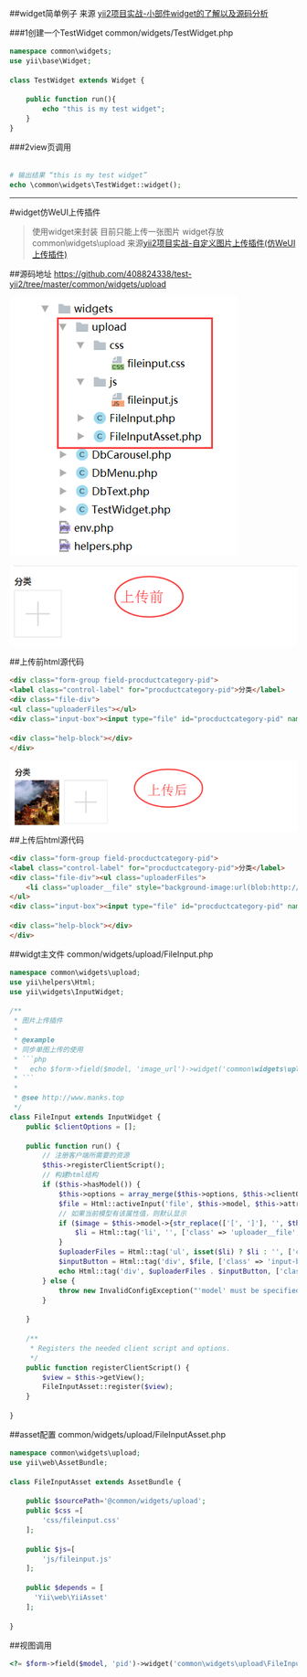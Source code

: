 ##widget简单例子
来源 [yii2项目实战-小部件widget的了解以及源码分析](http://www.manks.top/document/yii2-widget.html)

###1创建一个TestWidget
common/widgets/TestWidget.php
```php
namespace common\widgets;
use yii\base\Widget;

class TestWidget extends Widget {

    public function run(){
        echo "this is my test widget";
    }
}
```
###2view页调用
```php

# 输出结果 “this is my test widget”
echo \common\widgets\TestWidget::widget();
```
---

#widget仿WeUI上传插件
>使用widget来封装
>目前只能上传一张图片
>widget存放common\widgets\upload
>来源[yii2项目实战-自定义图片上传插件(仿WeUI上传插件)](http://www.manks.top/document/yii2-widget-upload.html)

##源码地址
https://github.com/408824338/test-yii2/tree/master/common/widgets/upload

![](widget/widget_WeUI_path.png)

![](widget/widget_WeUI_demo1.png)

##上传前html源代码
```html
<div class="form-group field-procductcategory-pid">
<label class="control-label" for="procductcategory-pid">分类</label>
<div class="file-div">
<ul class="uploaderFiles"></ul>
<div class="input-box"><input type="file" id="procductcategory-pid" name="ProcductCategory[pid]"></div></div>

<div class="help-block"></div>
</div>
```

![](widget/widget_WeUI_demo2.png)
##上传后html源代码
```html
<div class="form-group field-procductcategory-pid">
<label class="control-label" for="procductcategory-pid">分类</label>
<div class="file-div"><ul class="uploaderFiles">
	<li class="uploader__file" style="background-image:url(blob:http://ysk.dev/ee2372a3-8392-4c36-9ae3-4294637d197e)"></li>
</ul>
<div class="input-box"><input type="file" id="procductcategory-pid" name="ProcductCategory[pid]"></div></div>

<div class="help-block"></div>
</div>
```

##widgt主文件
common/widgets/upload/FileInput.php
```php
namespace common\widgets\upload;
use yii\helpers\Html;
use yii\widgets\InputWidget;

/**
 * 图片上传插件
 *
 * @example
 * 同步单图上传的使用
 * ```php
 *   echo $form->field($model, 'image_url')->widget('common\widgets\upload\FileInput');
 * ```
 *
 * @see http://www.manks.top
 */
class FileInput extends InputWidget {
    public $clientOptions = [];

    public function run() {
        // 注册客户端所需要的资源
        $this->registerClientScript();
        // 构建html结构
        if ($this->hasModel()) {
            $this->options = array_merge($this->options, $this->clientOptions);
            $file = Html::activeInput('file', $this->model, $this->attribute, $this->options);
            // 如果当前模型有该属性值，则默认显示
            if ($image = $this->model->{str_replace(['[', ']'], '', $this->attribute)}) {
                $li = Html::tag('li', '', ['class' => 'uploader__file', 'style' => 'background: url(' . Yii::$app->params['imageServer'] . $image . ') no-repeat; background-size: 100%;']);
            }
            $uploaderFiles = Html::tag('ul', isset($li) ? $li : '', ['class' => 'uploaderFiles']);
            $inputButton = Html::tag('div', $file, ['class' => 'input-box']);
            echo Html::tag('div', $uploaderFiles . $inputButton, ['class' => 'file-div']);
        } else {
            throw new InvalidConfigException("'model' must be specified.");
        }

    }

    /**
     * Registers the needed client script and options.
     */
    public function registerClientScript() {
        $view = $this->getView();
        FileInputAsset::register($view);
    }

}
```
##asset配置
common/widgets/upload/FileInputAsset.php
```php
namespace common\widgets\upload;
use yii\web\AssetBundle;

class FileInputAsset extends AssetBundle {

    public $sourcePath='@common/widgets/upload';
    public $css =[
        'css/fileinput.css'
    ];

    public $js=[
        'js/fileinput.js'
    ];

    public $depends = [
      'Yii\web\YiiAsset'
    ];

}
```

##视图调用

```php
<?= $form->field($model, 'pid')->widget('common\widgets\upload\FileInput') ?>
```